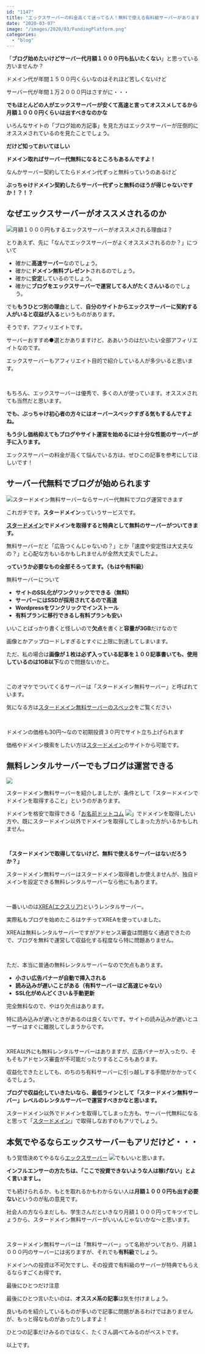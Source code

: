 ```yaml
---
id: "1147"
title: "エックスサーバーの料金高くて迷ってる人！無料で使える有料級サーバーがあります！"
date: "2020-03-07"
image: "/images/2020/03/FundingPlatform.png"
categories: 
  - "blog"
---
```


「**ブログ始めたいけどサーバー代月額１０００円も払いたくない**」と思っている方いませんか？

ドメイン代が年間１５００円くらいなのはそれほど苦しくないけど

サーバー代が年間１万２０００円はさすがに・・・

**でもほとんどの人がエックスサーバーが安くて高速と言ってオススメしてるから月額１０００円くらいは出すべきなのかな**

いろんなサイトの「ブログ始め方記事」を見た方はエックスサーバーが圧倒的にオススメされているのを見たことでしょう。

**だけど知っておいてほしい**

**ドメイン取ればサーバー代無料になるところもあるんですよ！**

なんかサーバー契約してたらドメイン代ずっと無料っていうのあるけど

**ぶっちゃけドメイン契約したらサーバー代ずっと無料のほうが得じゃないですか！？！？**

## なぜエックスサーバーがオススメされるのか

![月額１０００円もするエックスサーバーがオススメされる理由は？](/images/2019/12/question-3d.jpg)

とりあえず、先に「なんでエックスサーバーがよくオススメされるのか？」について

- 確かに**高速サーバー**なのでしょう。
- 確かに**ドメイン無料プレゼント**されるのでしょう。
- 確かに**安定**しているのでしょう。
- 確かに**ブログをエックスサーバーで運営してる人がたくさんいる**のでしょう。

でも**もうひとつ別の理由**として、**自分のサイトからエックスサーバーに契約する人がいると収益が入る**というものがあります。

そうです、アフィリエイトです。

サーバーおすすめ●選とかありますけど、ああいうのはだいたい全部アフィリエイトなのです。

エックスサーバーもアフィリエイト目的で紹介している人が多少いると思います。

 

もちろん、エックスサーバーは優秀で、多くの人が使っています。オススメされても当然だと思います。

**でも、ぶっちゃけ初心者の方々にはオーバースペックすぎる気もするんですよね。**

**もう少し価格抑えてもブログやサイト運営を始めるには十分な性能のサーバーが手に入ります。**

エックスサーバーの料金が高くて悩んでいる方は、ぜひこの記事を参考にしてほしいです！

## サーバー代無料でブログが始められます

![スタードメイン無料サーバーならサーバー代無料でブログ運営できます](/images/2020/02/RocketLaunch.jpg)

これガチです。**スタードメイン**っていうサービスです。

**[スタードメイン](https://www.star-domain.jp?ref=NAvmqrd4)でドメインを取得すると特典として無料のサーバーがついてきます。**

無料サーバーだと「広告つくんじゃないの？」とか「速度や安定性は大丈夫なの？」と心配な方もいるかもしれませんが全然大丈夫でしたよ。

**っていうか必要なもの全部そろってます。（もはや有料級）**

無料サーバーについて

- **サイトのSSL化がワンクリックでできる（無料）**
- **サーバーにはSSDが採用されてるので高速**
- **Wordpressをワンクリックでインストール**
- **有料プランに移行できるし有料プランも安い**

いいことばっかり書くと怪しいので**欠点**を書くと**容量が3GB**だけなので

画像とかアップロードしすぎるとすぐに上限に到達してしまいます。

ただ、私の場合は**画像が１枚は必ず入っている記事を１００記事書いても、使用しているのは1GB以下**なので問題ないかと。

 

このオマケでついてくるサーバーは「スタードメイン無料サーバー」と呼ばれています。

気になる方は[スタードメイン無料サーバーのスペック](https://www.star-domain.jp/service/free_server.php)をご覧ください

 

ドメインの価格も30円～なので初期投資３０円でサイト立ち上げられます

価格やドメイン検索をしたい方は[スタードメイン](https://www.star-domain.jp?ref=NAvmqrd4)のサイトから可能です。

## 無料レンタルサーバーでもブログは運営できる

![](/images/2020/04/launch.png)

スタードメイン無料サーバーを紹介しましたが、条件として「スタードメインでドメインを取得すること」というのがあります。

ドメインを格安で取得できる「[お名前ドットコム](https://px.a8.net/svt/ejp?a8mat=35LQD7+BK61EI+50+2HFY7M) ![](https://www16.a8.net/0.gif?a8mat=35LQD7+BK61EI+50+2HFY7M)」でドメインを取得したい方や、既にスタードメイン以外でドメインを取得してしまった方がいるかもしれません。

 

**「スタードメインで取得してないけど、無料で使えるサーバーはないだろうか？」**

スタードメイン無料サーバーはスタードメイン取得者しか使えませんが、独自ドメインを設定できる無料レンタルサーバーなら他にもあります。

 

一番いいのは[XREA(エクスリア)](https://www.xrea.com/)というレンタルサーバー。

実際私もブログを始めたころはケチってXREAを使っていました。

XREAは無料レンタルサーバーですがアドセンス審査は問題なく通過できたので、ブログを無料で運営して収益化する程度なら特に問題ありません。

 

ただ、本当に普通の無料レンタルサーバーなので欠点もあります。

- **小さい広告バナーが自動で挿入される**
- **読み込みが遅いことがある（有料サーバーほど高速じゃない）**
- **SSL化がめんどくさい＆手動更新**

完全無料なので、やはり欠点はあります。

特に読み込みが遅いときがあるのは良くないです。サイトの読み込みが遅いとユーザーはすぐに離脱してしまうからです。

 

XREA以外にも無料レンタルサーバーはありますが、広告バナーが入ったり、そもそもアドセンス審査が不可能だったりするところもあります。

収益化できたとしても、のちのち有料サーバーに引っ越しする手間がかかってくるでしょう。

**ブログで収益化していきたいなら、最低ラインとして「スタードメイン無料サーバー」レベルのレンタルサーバーで運営すべきかなと思います。**

スタードメイン以外でドメインを取得してしまった方も、サーバー代無料になると思って「[スタードメイン](https://www.star-domain.jp?ref=NAvmqrd4)」で取得しなおすのもアリでしょう。

## 本気でやるならエックスサーバーもアリだけど・・・

もう覚悟決めてやるなら[エックスサーバー](https://px.a8.net/svt/ejp?a8mat=3BBUAO+EF6122+CO4+ZW0CI) ![](https://www11.a8.net/0.gif?a8mat=3BBUAO+EF6122+CO4+ZW0CI)でもいいと思います。

**インフルエンサーの方たちは、「ここで投資できないような人は稼げない」とよく言いますし。**

でも続けられるか、もとを取れるかもわからない人は**月額１０００円も出す必要ない**というのが私の意見です。

社会人の方ならまだしも、学生さんだといきなり月額１０００円ってキツイでしょうから、スタードメイン無料サーバーがいいんじゃないかな～と思います。

 

スタードメイン無料サーバーは「無料サーバー」って名称がついており、月額１０００円のサーバーには劣りますが、それでも**有料級**でしょう。

ドメインへの投資は不可欠ですし、その投資で有料級のサーバーが特典でもらえるならすごくお得です。

最後にひとつだけ注意

最後にひとつ言いたいのは、**オススメ系の記事**は気を付けましょう。

良いものを紹介しているものが多いので記事に問題があるわけではありませんが、もっと得なものがあったりしますよ！

ひとつの記事だけみるのではなく、たくさん調べてみるのがベストです。

以上です。
